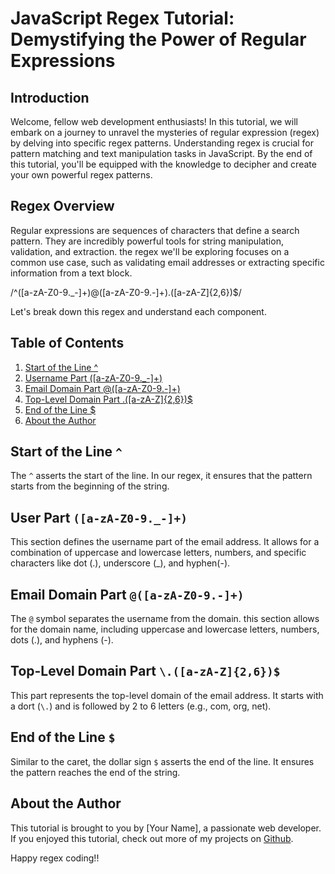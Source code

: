 # JavaScript Regex Tutorial: Demystifying the Power of Regular Expressions


## Introduction

Welcome, fellow web development enthusiasts! In this tutorial, we will embark on a journey to unravel the mysteries of regular expression (regex) by delving into specific regex patterns. Understanding regex is crucial for pattern matching and text manipulation tasks in JavaScript. By the end of this tutorial, you'll be equipped with the knowledge to decipher and create your own powerful regex patterns.

## Regex Overview 

Regular expressions are sequences of characters that define a search pattern. They are incredibly powerful tools for string manipulation, validation, and extraction. the regex we'll be exploring focuses on a common use case, such as validating email addresses or extracting specific information from a text block.

/^([a-zA-Z0-9._-]+)@([a-zA-Z0-9.-]+)\.([a-zA-Z]{2,6})$/

Let's break down this regex and understand each component.

## Table of Contents

1. [Start of the Line ^](https://github.com/Devon2731/JavaScript-Regex-Tutorial-Demystifying-the-Power-of-Regular-Expressions?tab=readme-ov-file#start-of-the-line-)
2. [Username Part ([a-zA-Z0-9._-]+)](https://github.com/Devon2731/JavaScript-Regex-Tutorial-Demystifying-the-Power-of-Regular-Expressions?tab=readme-ov-file#user-part-a-za-z0-9_-)
3. [Email Domain Part @([a-zA-Z0-9.-]+)](https://github.com/Devon2731/JavaScript-Regex-Tutorial-Demystifying-the-Power-of-Regular-Expressions?tab=readme-ov-file#email-domain-part-a-za-z0-9-)
4. [Top-Level Domain Part .([a-zA-Z]{2,6})$](https://github.com/Devon2731/JavaScript-Regex-Tutorial-Demystifying-the-Power-of-Regular-Expressions#top-level-domain-part)
5. [End of the Line $](https://github.com/Devon2731/JavaScript-Regex-Tutorial-Demystifying-the-Power-of-Regular-Expressions?tab=readme-ov-file#end-of-the-line-)
6. [About the Author](https://github.com/Devon2731/JavaScript-Regex-Tutorial-Demystifying-the-Power-of-Regular-Expressions?tab=readme-ov-file#about-the-author)
## Start of the Line `^`

The `^` asserts the start of the line. In our regex, it ensures that the pattern starts from the beginning of the string. 


## User Part `([a-zA-Z0-9._-]+)`

This section defines the username part of the email address. It allows for a combination of uppercase and lowercase letters, numbers, and specific characters like dot (.), underscore (_), and hyphen(-). 

## Email Domain Part `@([a-zA-Z0-9.-]+)`

The `@` symbol separates the username from the domain. this section allows for the domain name, including uppercase and lowercase letters, numbers, dots (.), and hyphens (-).

## Top-Level Domain Part `\.([a-zA-Z]{2,6})$`

This part represents the top-level domain of the email address. It starts with a dort (`\.`) and is followed by 2 to 6 letters (e.g., com, org, net).

## End of the Line `$`

Similar to the caret, the dollar sign `$` asserts the end of the line. It ensures the pattern reaches the end of the string. 

## About the Author 

This tutorial is brought to you by [Your Name], a passionate web developer. If you enjoyed this tutorial, check out more of my projects on [Github](https://github.com/Devon2731/JavaScript-Regex-Tutorial-Demystifying-the-Power-of-Regular-Expressions).

Happy regex coding!!
